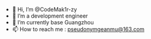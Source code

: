 - 👋 Hi, I’m @CodeMak1r-zy
- 👀 I’m a development engineer
- 🌱 I’m currently base Guangzhou
- 📫 How to reach me : pseudonymgeanmu@163.com


